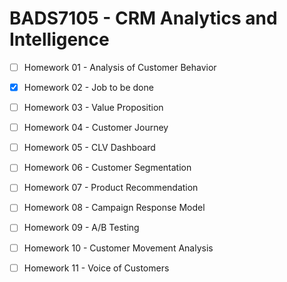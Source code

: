 # BADS7105 - CRM Analytics and Intelligence

- [ ] Homework 01 - Analysis of Customer Behavior

- [x] Homework 02 - Job to be done

- [ ] Homework 03 - Value Proposition

- [ ] Homework 04 - Customer Journey

- [ ] Homework 05 - CLV Dashboard

- [ ] Homework 06 - Customer Segmentation

- [ ] Homework 07 - Product Recommendation

- [ ] Homework 08 - Campaign Response Model

- [ ] Homework 09 - A/B Testing

- [ ] Homework 10 - Customer Movement Analysis

- [ ] Homework 11 - Voice of Customers
